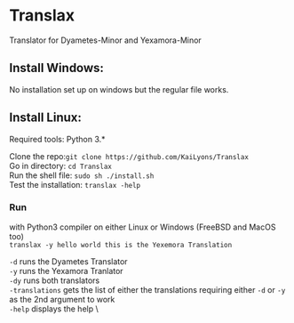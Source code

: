 # Translax
Translator for Dyametes-Minor and Yexamora-Minor

## Install Windows:
No installation set up on windows but the regular file works.

## Install Linux:
Required tools: Python 3.*

Clone the repo:`git clone https://github.com/KaiLyons/Translax` \
Go in directory: `cd Translax` \
Run the shell file: `sudo sh ./install.sh` \
Test the installation: `translax -help`

### Run
with Python3 compiler on either Linux or Windows (FreeBSD and MacOS too) \
`translax -y hello world this is the Yexemora Translation`

`-d` runs the Dyametes Translator \
`-y` runs the Yexamora Tranlator  \
`-dy` runs both translators       \
`-translations` gets the list of either the translations requiring either `-d` or `-y` as the 2nd argument to work \
`-help` displays the help \
